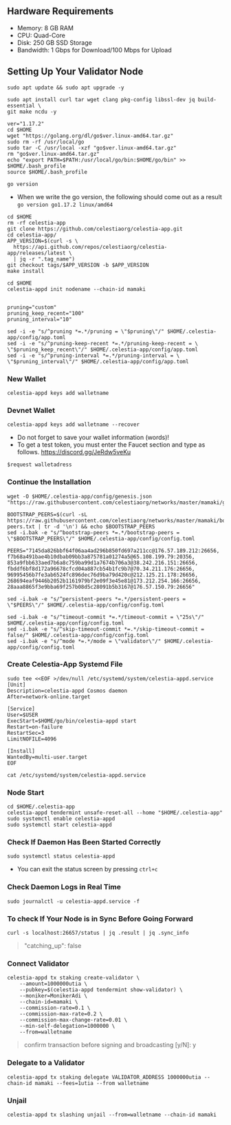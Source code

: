 ## Hardware Requirements

 - Memory: 8 GB RAM
 - CPU: Quad-Core
 - Disk: 250 GB SSD Storage
 - Bandwidth: 1 Gbps for Download/100 Mbps for Upload

## Setting Up Your Validator Node

```
sudo apt update && sudo apt upgrade -y

sudo apt install curl tar wget clang pkg-config libssl-dev jq build-essential \
git make ncdu -y

ver="1.17.2"
cd $HOME
wget "https://golang.org/dl/go$ver.linux-amd64.tar.gz"
sudo rm -rf /usr/local/go
sudo tar -C /usr/local -xzf "go$ver.linux-amd64.tar.gz"
rm "go$ver.linux-amd64.tar.gz"
echo "export PATH=$PATH:/usr/local/go/bin:$HOME/go/bin" >> $HOME/.bash_profile
source $HOME/.bash_profile

go version
```
- When we write the go version, the following should come out as a result `go version go1.17.2 linux/amd64`

```
cd $HOME
rm -rf celestia-app
git clone https://github.com/celestiaorg/celestia-app.git
cd celestia-app/
APP_VERSION=$(curl -s \
  https://api.github.com/repos/celestiaorg/celestia-app/releases/latest \
  | jq -r ".tag_name")
git checkout tags/$APP_VERSION -b $APP_VERSION
make install
```
```
cd $HOME
celestia-appd init nodename --chain-id mamaki


pruning="custom"
pruning_keep_recent="100"
pruning_interval="10"

sed -i -e "s/^pruning *=.*/pruning = \"$pruning\"/" $HOME/.celestia-app/config/app.toml
sed -i -e "s/^pruning-keep-recent *=.*/pruning-keep-recent = \
\"$pruning_keep_recent\"/" $HOME/.celestia-app/config/app.toml
sed -i -e "s/^pruning-interval *=.*/pruning-interval = \
\"$pruning_interval\"/" $HOME/.celestia-app/config/app.toml
```
### New Wallet

```celestia-appd keys add walletname```

### Devnet Wallet

```celestia-appd keys add walletname --recover```

- Do not forget to save your wallet information (words)!
- To get a test token, you must enter the Faucet section and type as follows. https://discord.gg/JeRdw5veKu

```
$request walletadress
```
### Continue the Installation

```
wget -O $HOME/.celestia-app/config/genesis.json "https://raw.githubusercontent.com/celestiaorg/networks/master/mamaki/genesis.json"

BOOTSTRAP_PEERS=$(curl -sL https://raw.githubusercontent.com/celestiaorg/networks/master/mamaki/bootstrap-peers.txt | tr -d '\n') && echo $BOOTSTRAP_PEERS
sed -i.bak -e "s/^bootstrap-peers *=.*/bootstrap-peers = \"$BOOTSTRAP_PEERS\"/" $HOME/.celestia-app/config/config.toml

PEERS="7145da826bbf64f06aa4ad296b850fd697a211cc@176.57.189.212:26656, f7b68a491bae4b10dbab09bb3a875781a01274a5@65.108.199.79:20356, 853a9fbb633aed7b6a8c759ba99d1a7674b706a3@38.242.216.151:26656, fbddf6bf8d172a96678cfcd04a887cb54b1fc9b7@70.34.211.176:26656, 96995456b7fe3ab6524fc896dec76d9ba79d420c@212.125.21.178:26656, 268694eaf9446b2052b1161979bf2e09f3e45e81@173.212.254.166:26656, 28aaa8865f3e9bba69f257b08d5c28091b5b3167@176.57.150.79:26656"
  
sed -i.bak -e "s/^persistent-peers *=.*/persistent-peers = \"$PEERS\"/" $HOME/.celestia-app/config/config.toml
```
    
```
sed -i.bak -e "s/^timeout-commit *=.*/timeout-commit = \"25s\"/" $HOME/.celestia-app/config/config.toml
sed -i.bak -e "s/^skip-timeout-commit *=.*/skip-timeout-commit = false/" $HOME/.celestia-app/config/config.toml
sed -i.bak -e "s/^mode *=.*/mode = \"validator\"/" $HOME/.celestia-app/config/config.toml
```

### Create Celestia-App Systemd File

```
sudo tee <<EOF >/dev/null /etc/systemd/system/celestia-appd.service
[Unit]
Description=celestia-appd Cosmos daemon
After=network-online.target

[Service]
User=$USER
ExecStart=$HOME/go/bin/celestia-appd start
Restart=on-failure
RestartSec=3
LimitNOFILE=4096

[Install]
WantedBy=multi-user.target
EOF
```
```
cat /etc/systemd/system/celestia-appd.service
```

### Node Start

```
cd $HOME/.celestia-app
celestia-appd tendermint unsafe-reset-all --home "$HOME/.celestia-app"
sudo systemctl enable celestia-appd
sudo systemctl start celestia-appd
```

### Check If Daemon Has Been Started Correctly

```
sudo systemctl status celestia-appd
```
- You can exit the status screen by pressing `ctrl+c` 

### Check Daemon Logs in Real Time

```
sudo journalctl -u celestia-appd.service -f
```

### To check If Your Node is in Sync Before Going Forward

```
curl -s localhost:26657/status | jq .result | jq .sync_info
```
> "catching_up": false

### Connect Validator

```
celestia-appd tx staking create-validator \
    --amount=1000000utia \
    --pubkey=$(celestia-appd tendermint show-validator) \
    --moniker=MonikerAdi \
    --chain-id=mamaki \
    --commission-rate=0.1 \
    --commission-max-rate=0.2 \
    --commission-max-change-rate=0.01 \
    --min-self-delegation=1000000 \
    --from=walletname
```
> confirm transaction before signing and broadcasting [y/N]: y

### Delegate to a Validator

```
celestia-appd tx staking delegate VALIDATOR_ADDRESS 1000000utia --chain-id mamaki --fees=1utia --from walletname
```

### Unjail

```
celestia-appd tx slashing unjail --from=walletname --chain-id mamaki
```
